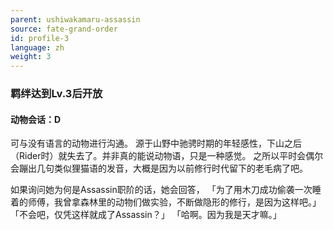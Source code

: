 ```yaml
---
parent: ushiwakamaru-assassin
source: fate-grand-order
id: profile-3
language: zh
weight: 3
---
```


### 羁绊达到Lv.3后开放

#### 动物会话：D

可与没有语言的动物进行沟通。
源于山野中驰骋时期的年轻感性，下山之后（Rider时）就失去了。并非真的能说动物语，只是一种感觉。
之所以平时会偶尔会蹦出几句类似狸猫语的发音，大概是因为以前修行时代留下的老毛病了吧。

如果询问她为何是Assassin职阶的话，她会回答，
「为了用木刀成功偷袭一次睡着的师傅，我曾拿森林里的动物们做实验，不断做隐形的修行，是因为这样吧。」
「不会吧，仅凭这样就成了Assassin？」
「哈啊。因为我是天才嘛。」
